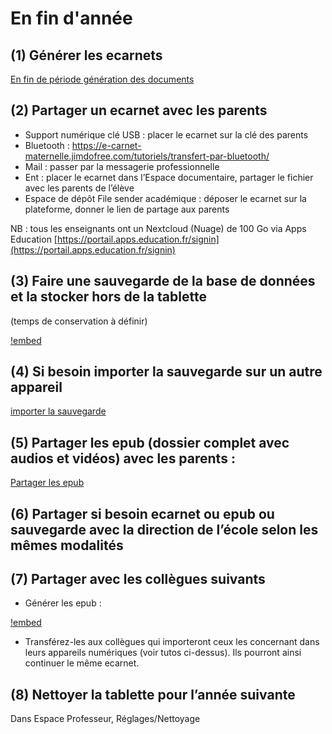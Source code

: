# En fin d'année


## (1) Générer les ecarnets

[En fin de période génération des documents](85-07-tutoEnFinDePeriode.md#en_fin_de_periode_generation_des_documents)


## (2) Partager un ecarnet avec les parents

- Support numérique clé USB : placer le ecarnet sur la clé des parents
- Bluetooth : https://e-carnet-maternelle.jimdofree.com/tutoriels/transfert-par-bluetooth/
- Mail : passer par la messagerie professionnelle
- Ent : placer le ecarnet dans l’Espace documentaire, partager le fichier avec les parents de l’élève
- Espace de dépôt File sender académique : déposer le ecarnet sur la plateforme, donner le lien de partage aux parents
<!-- - [Espace de stockage Nextcloud enseignant](../85-21-tutoPartageParents/#rendre_disponible_les_fichiers_depuis_un_espace_de_stockage_sur_le_cloud) -->

NB : tous les enseignants ont un Nextcloud (Nuage) de 100 Go via Apps Education [https://portail.apps.education.fr/signin](https://portail.apps.education.fr/signin)

## (3) Faire une sauvegarde de la base de données et la stocker hors de la tablette

(temps de conservation à définir)

[!embed](https://www.youtube.com/watch?v=XnWCbibt2BA)

## (4) Si besoin importer la sauvegarde sur un autre appareil

[importer la sauvegarde](85-11-tutoChangerTablette.md)

## (5) Partager les epub (dossier complet avec audios et vidéos) avec les parents :

[Partager les epub](85-21-tutoPartageParents.md)


## (6) Partager si besoin ecarnet ou epub ou sauvegarde avec la direction de l’école selon les mêmes modalités


## (7) Partager avec les collègues suivants

- Générer les epub : 

[!embed](https://www.youtube.com/watch?v=GhVrjU4nTns)

- Transférez-les aux collègues qui importeront ceux les concernant dans leurs appareils numériques (voir tutos ci-dessus). Ils pourront ainsi continuer le même ecarnet.


## (8) Nettoyer la tablette pour l’année suivante

Dans Espace Professeur, Réglages/Nettoyage



